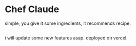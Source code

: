 # Chef Claude

simple, you give it some ingredients, it recommends recipe.

##

i will update some new features asap.
deployed on vercel.

